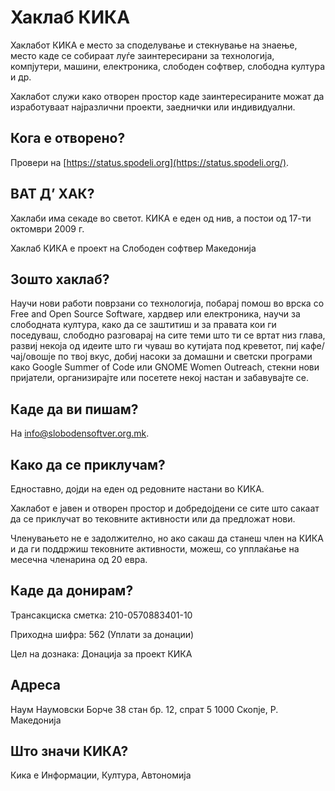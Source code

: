 # Хаклаб КИКА

Хаклабот КИКА е место за споделување и стекнување на знаење, место каде се собираат луѓе заинтересирани за технологија, компјутери, машини, електроника, слободен софтвер, слободна култура и др.

Хаклабот служи како отворен простор каде заинтересираните можат да изработуваат најразлични проекти, заеднички или индивидуални.


## Кога е отворено?

Провери на [https://status.spodeli.org](https://status.spodeli.org/).


## ВАТ Д’ ХАК?

Хаклаби има секаде во светот. КИКА е еден од нив, а постои од 17-ти октомври 2009 г.

Хаклаб КИКА е проект на Слободен софтвер Македонија


## Зошто хаклаб?

Научи нови работи поврзани со технологија, побарај помош во врска со Free and Open Source Software, хардвер или електроника, научи за слободната култура, како да се заштитиш и за правата кои ги поседуваш, слободно разговарај на сите теми што ти се вртат низ глава, развиј некоја од идеите што ги чуваш во кутијата под креветот, пиј кафе/чај/овошје по твој вкус, добиј насоки за домашни и светски програми како Google Summer of Code или GNOME Women Outreach, стекни нови пријатели, организирајте или посетете некој настан и забавувајте се.


## Каде да ви пишам?

На <info@slobodensoftver.org.mk>.


## Како да се приклучам?

Едноставно, дојди на еден од редовните настани во КИКА.

Хаклабот е јавен и отворен простор и добредојдени се сите што сакаат да се приклучат во тековните активности или да предложат нови.

Членувањето не е задолжително, но ако сакаш да станеш член на КИКА и да ги поддржиш тековните активности, можеш, со упплаќање на месечна членарина од 20 евра.


## Каде да донирам?

Трансакциска сметка:
210-0570883401-10

Приходна шифра:
562 (Уплати за донации)

Цел на дознака:
Донација за проект КИКА


## Адреса

Наум Наумовски Борче 38
стан бр. 12, спрат 5
1000 Скопје, Р. Македонија


## Што значи КИКА?

Кика е Информации, Култура, Автономија
